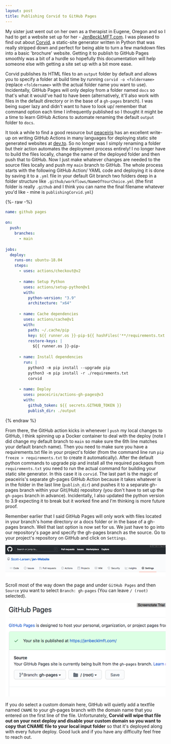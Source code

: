 ```yaml
---
layout: post
title: Publishing Corvid to GitHub Pages
---
```


My sister just went out on her own as a therapist in Eugene, Oregon and so I had to get a website set up for her - [JenBeckLMFT.com](http://www.JenBeckLMFT.com). I was pleased to find out about [Corvid](https://github.com/di/corvid), a static-site generator written in Python that was really stripped down and perfect for being able to turn a few markdown files into a basic 'brochure' website. Getting it to publish to GitHub Pages smoothly was a bit of a hurdle so hopefully this documentation will help someone else with getting a site set up with a bit more ease.

Corvid publishes its HTML files to an `output` folder by default and allows you to specify a folder at build time by running `corvid -o <foldername>` (replace `<foldername>` with the actual folder name you want to use). Incidentally, GitHub Pages will only deploy from a folder named `docs` so that's what it would've had to have been (alternatively, it'll also work with files in the default directory or in the base of a `gh-pages` branch). I was being super lazy and didn't want to have to look up/ remember that command option each time I infrequently published so I thought it might be a time to learn GitHub Actions to automate renaming the default `output` folder to `docs`.

It took a while to find a good resource but [peaceiris](https://twitter.com/piris314) has an excellent write-up on writing GitHub Actions in many languages for deploying static site generated websites at [dev.to](https://dev.to/peaceiris/deploy-to-github-pages-with-github-actions-for-static-site-generator-1mo6). So no longer was I simply renaming a folder but their action automates the deployment process entirely! I no longer have to build the files locally, change the name of the deployed folder and then push that to GitHub. Now I just make whatever changes are needed to the source files locally and push my `main` branch to GitHub. The whole process starts with the following GitHub Action/ YAML code and deploying it is done by saving it to a `.yml` file in your default Git branch two folders deep in a folder structure like `.github/workflows/NameOfYourChoice.yml` (the first folder is really `.github` and I think you can name the final filename whatever you'd like - mine is `publishingCorvid.yml`)

{%- raw -%}

```yaml
name: github pages

on:
  push:
    branches:
      - main

jobs:
  deploy:
    runs-on: ubuntu-18.04
    steps:
      - uses: actions/checkout@v2

      - name: Setup Python
        uses: actions/setup-python@v1
        with:
          python-version: "3.9"
          architecture: "x64"

      - name: Cache dependencies
        uses: actions/cache@v1
        with:
          path: ~/.cache/pip
          key: ${{ runner.os }}-pip-${{ hashFiles('**/requirements.txt') }}
          restore-keys: |
            ${{ runner.os }}-pip-

      - name: Install dependencies
        run: |
          python3 -m pip install --upgrade pip
          python3 -m pip install -r ./requirements.txt
          corvid

      - name: Deploy
        uses: peaceiris/actions-gh-pages@v3
        with:
          github_token: ${{ secrets.GITHUB_TOKEN }}
          publish_dir: ./output
```

{% endraw %}

From there, the GitHub action kicks in whenever I `push` my local changes to GitHub, I think spinning up a Docker container to deal with the deploy (note I did change my default branch to `main` so make sure the 6th line matches your default branch name). Then you need to make sure you have a requirements.txt file in your project's folder (from the command line run `pip freeze > requirements.txt` to create it automatically). After the default python commands to upgrade pip and install all the required packages from `requirements.txt` you need to run the actual command for building your static site generator. In this case it is `corvid`. The last part is the magic of peaceiris's separate gh-pages GitHub Action because it takes whatever is in the folder in the last line (`publish_dir`) and pushes it to a separate gh-pages branch within your Git(/Hub) repository (you don't have to set up the `gh-pages` branch in advance). Incidentally, I also updated the python version to 3.9 expecting it to break but it worked fine and I'm thinking is more future proof.

Remember earlier that I said GitHub Pages will only work with files located in your branch's home directory or a docs folder or in the base of a gh-pages branch. Well that last option is now set for us. We just have to go into our repository's page and specify the gh-pages branch as the source. Go to your project's repository on GitHub and click on `Settings`.

![GitHub Repository Settings Tab](/images/GitHub-Repository-Settings.png)

Scroll most of the way down the page and under `GitHub Pages` and then `Source` you want to select `Branch: gh-pages` (You can leave `/ (root)` selected).

![GitHub Pages Branch (gh-pages) Setting](/images/GitHub-Pages-Branch.png)

If you do select a custom domain here, GitHub will quietly add a textfile named `CNAME` to your gh-pages branch with the domain name that you entered on the first line of the file. Unfortunately, **Corvid will wipe that file out on your next deploy and disable your custom domain so you want to copy that CNAME file to your local input folder** so that it's deployed along with every future deploy. Good luck and if you have any difficulty feel free to reach out.
